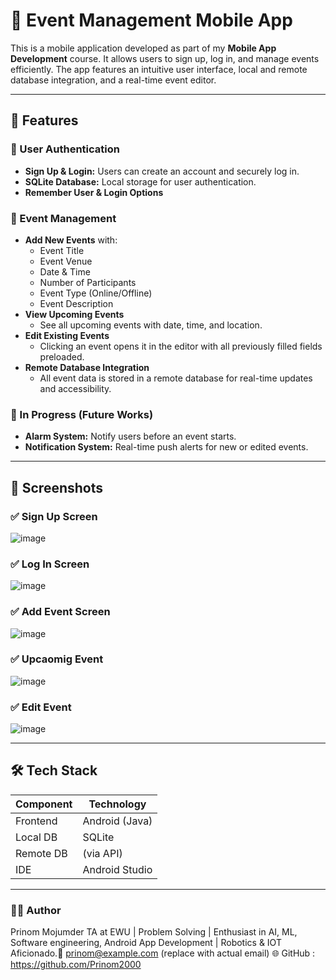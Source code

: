 # 📅 Event Management Mobile App

This is a mobile application developed as part of my **Mobile App Development** course. It allows users to sign up, log in, and manage events efficiently. The app features an intuitive user interface, local and remote database integration, and a real-time event editor.

---

## 🚀 Features

### 🔐 User Authentication
- **Sign Up & Login:** Users can create an account and securely log in.
- **SQLite Database:** Local storage for user authentication.
- **Remember User & Login Options**

### 📆 Event Management
- **Add New Events** with:
  - Event Title
  - Event Venue
  - Date & Time
  - Number of Participants
  - Event Type (Online/Offline)
  - Event Description
- **View Upcoming Events**
  - See all upcoming events with date, time, and location.
- **Edit Existing Events**
  - Clicking an event opens it in the editor with all previously filled fields preloaded.
- **Remote Database Integration**
  - All event data is stored in a remote database for real-time updates and accessibility.

### 🔔 In Progress (Future Works)
- **Alarm System:** Notify users before an event starts.
- **Notification System:** Real-time push alerts for new or edited events.

---

## 📸 Screenshots

### ✅ Sign Up Screen
![image](https://github.com/user-attachments/assets/6c357b08-0826-4267-abc2-99c5bd37cd97)

### ✅ Log In Screen
![image](https://github.com/user-attachments/assets/bd5e21fb-9549-4fde-8a4c-6bd69b30e784)

### ✅ Add Event Screen
![image](https://github.com/user-attachments/assets/092e030b-91c8-4947-bef8-ddde0f3b28c5)

### ✅ Upcaomig Event
![image](https://github.com/user-attachments/assets/3b370806-b909-4089-b421-41937afde3bb)

### ✅ Edit Event
![image](https://github.com/user-attachments/assets/4a132a62-5975-496f-8078-e6b390126792)

---

## 🛠️ Tech Stack

| Component         | Technology             |
|------------------|------------------------|
| Frontend         | Android (Java)         |
| Local DB         | SQLite                 |
| Remote DB        | (via API)  |
| IDE              | Android Studio         |

---

### 🧑‍💻 Author
Prinom Mojumder
TA at EWU | Problem Solving | Enthusiast in AI, ML, Software engineering, Android App Development | Robotics & IOT Aficionado.📧 prinom@example.com (replace with actual email)
🌐 GitHub : https://github.com/Prinom2000
